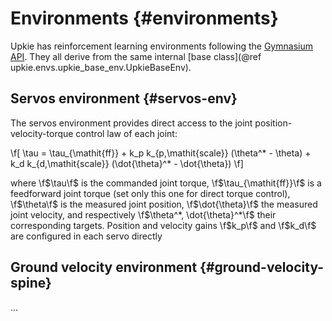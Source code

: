 # Environments {#environments}

Upkie has reinforcement learning environments following the [Gymnasium API](https://gymnasium.farama.org/). They all derive from the same internal [base class](@ref upkie.envs.upkie_base_env.UpkieBaseEnv).

## Servos environment {#servos-env}

The servos environment provides direct access to the joint position-velocity-torque control law of each joint:

\f[
\tau = \tau_{\mathit{ff}} + k_p k_{p,\mathit{scale}} (\theta^* - \theta) + k_d k_{d,\mathit{scale}} (\dot{\theta}^* - \dot{\theta})
\f]

where \f$\tau\f$ is the commanded joint torque, \f$\tau_{\mathit{ff}}\f$ is a feedforward joint torque (set only this one for direct torque control), \f$\theta\f$ is the measured joint position, \f$\dot{\theta}\f$ the measured joint velocity, and respectively \f$\theta^*, \dot{\theta}^*\f$ their corresponding targets. Position and velocity gains \f$k_p\f$ and \f$k_d\f$ are configured in each servo directly

## Ground velocity environment {#ground-velocity-spine}

...
